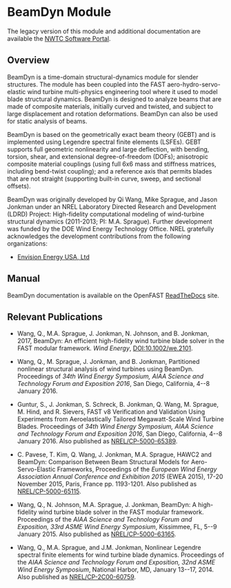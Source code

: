 # BeamDyn Module
The legacy version of this module and additional documentation are available
the [NWTC Software Portal](https://nwtc.nrel.gov/BeamDyn/).

## Overview
BeamDyn is a time-domain structural-dynamics module for slender structures.
The module has been coupled into the FAST aero-hydro-servo-elastic wind turbine
multi-physics engineering tool where it used to model blade structural
dynamics. BeamDyn is designed to analyze beams that are made of composite
materials, initially curved and twisted, and subject to large displacement and
rotation deformations. BeamDyn can also be used for static analysis of beams.

BeamDyn is based on the geometrically exact beam theory (GEBT) and is
implemented using Legendre spectral finite elements (LSFEs). GEBT supports full
geometric nonlinearity and large deflection, with bending, torsion, shear, and
extensional degree-of-freedom (DOFs); anisotropic composite material couplings
(using full 6x6 mass and stiffness matrices, including bend-twist coupling);
and a reference axis that permits blades that are not straight (supporting
built-in curve, sweep, and sectional offsets).

BeamDyn was originally developed by Qi Wang, Mike Sprague, and Jason Jonkman
under an NREL Laboratory Directed Research and Development (LDRD)
Project: High-fidelity computational modeling of wind-turbine structural
dynamics (2011-2013; PI: M.A. Sprague).
Further development was funded by the DOE Wind Energy Technology Office. NREL
gratefully acknowledges the development contributions from the following organizations:
* [Envision Energy USA, Ltd](http://www.envision-energy.com)

## Manual
BeamDyn documentation is available on the OpenFAST
[ReadTheDocs](https://openfast.readthedocs.io/en/master/source/user/beamdyn/index.html) site.

## Relevant Publications

* Wang, Q., M.A. Sprague, J. Jonkman, N. Johnson, and B. Jonkman, 2017, BeamDyn: An efficient high-fidelity wind turbine blade solver in the FAST modular framework.
*Wind Energy*, [DOI:10.1002/we.2101](http://onlinelibrary.wiley.com/doi/10.1002/we.2101/full).

* Wang, Q., M. Sprague, J. Jonkman, and B. Jonkman, Partitioned nonlinear structural analysis of wind turbines using BeamDyn.
Proceedings of *34th Wind Energy Symposium, AIAA Science and Technology  Forum and Exposition 2016*, San Diego, California, 4--8 January 2016.

* Guntur, S., J. Jonkman, S. Schreck, B. Jonkman, Q. Wang, M. Sprague, M. Hind, and R. Sievers,
FAST v8 Verification and Validation Using Experiments from Aeroelastically Tailored Megawatt-Scale Wind Turbine Blades.
Proceedings of *34th Wind Energy Symposium, AIAA Science and Technology  Forum and Exposition 2016*, San Diego, California, 4--8 January 2016.  Also published as [NREL/CP-5000-65389](http://www.nrel.gov/docs/fy16osti/65389.pdf).

* C. Pavese, T. Kim, Q. Wang, J. Jonkman, M.A. Sprague,
HAWC2 and BeamDyn: Comparison Between Beam Structural Models for Aero-Servo-Elastic Frameworks, Proceedings of the *European Wind Energy Association Annual Conference and Exhibition 2015* (EWEA 2015), 17-20 November 2015, Paris, France pp. 1193-1201. Also published as [NREL/CP-5000-65115](http://www.nrel.gov/docs/fy16osti/65115.pdf).

* Wang, Q., N. Johnson, M.A. Sprague, J. Jonkman, BeamDyn:
A high-fidelity wind turbine blade solver in the FAST modular framework.
Proceedings of the *AIAA Science and Technology Forum and Exposition,
33rd ASME Wind Energy Symposium*, Kissimmee, FL, 5--9 January 2015. Also published as [NREL/CP-5000-63165](http://www.nrel.gov/docs/fy15osti/63165.pdf).

* Wang, Q., M.A. Sprague, and J.M. Jonkman,  Nonlinear
Legendre spectral finite elements for wind turbine blade dynamics.
Proceedings of the *AIAA Science and Technology Forum and
Exposition, 32nd ASME Wind Energy Symposium*,  National Harbor, MD, January 13--17, 2014. Also published as [NREL/CP-2C00-60759](http://www.nrel.gov/docs/fy14osti/60759.pdf).
